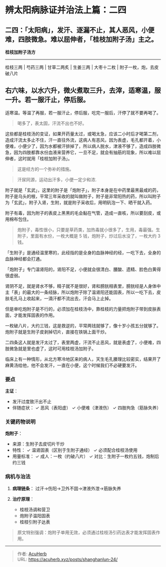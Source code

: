 # 辨太阳病脉证并治法上篇：二四


## 二四：「太阳病」，发汗、逐漏不止，其人恶风，小便难，四肢微急。难以屈伸者，「桂枝加附子汤」主之。

<!--more-->

**桂枝加附子汤方**

---
桂枝三两 | 芍药三两 | 甘草二两炙 | 生姜三两 | 大枣十二枚 | 附子一枚，炮，去皮破八片

右六味，以水六升，微火煮取三升，去滓，适寒温，服一升。若一服汗止，停后服。
---

适寒温。等温了再服，若一服汗止，停后服，吃完一服后，汗停了就不要再喝了。

> 喝多了，表太固，汗流不出也不好。

这些都是桂枝汤的变证，如果开药量太过，或喝太急，应该二小时后才喝第二剂，造成汗流太多止不住，汗一直往外流，这病人有恶风，因为表虚，毛孔都开着，小便难，小便少了，因为水都被汗排掉了，所以病人脱水，津液不够了，造成四肢微急，因为四肢都靠水份血液来营养它，一旦不足，就会有抽筋的现象，所以难以屈伸者，这时就用「桂枝加附子汤」。

> 这是经方的一个弥补的措施。

> 汗尿同源，运动出汗多，小便一定少和浓.

附子就是「玄武」，这里的附子是「炮附子」，附子本身是在中药里最黑最咸的药，附子是乌头的根，平常三年采收的就叫做附子，附子是非常阳热的药，所以叫附子为「玄武」，附子入肾，生附，就是附子采收后，用明矾泡一下、晒干就入药。

附子有毒，因为附子的表皮上黑黑的毛会黏在气管，造成一直咳，所以要刮皮，或用棉布包住。

> 炮附子，毒性很小，只要是草药类，加热毒就小很多了，生用，毒最强。生附子，里面有水份，一枚大概是 5 钱，炮附子，炒过后水没了，一枚大约 3 钱。

「生附子」是通经温里寒的，此经指的是全身的血脉神经的经，一吃下去，全身的血脉神经都会打通。

「炮附子」专门温肾阳的，肾阳不足，小便就会很清白、腰酸、遗精、脸色白黄得很虚弱。

肾阴不足，就是肾水不够，精子就不是很好，肾和膀胱相表里，膀胱经是人身体中主「表」的最大的一条经脉，所以炮附子除了温肾阳还能固表，所以一吃下去，皮肤毛孔马上收起来，一滴汗都不流出去，汗会马上止掉。

但是单吃炮附子是不行的，必须加在桂枝汤中，靠桂枝的力量把炮附子带到皮肤表面，才能发挥固表的作用。

一枚破八片，大约三钱，这是救逆的，平常两钱就够了，像十岁小孩五分就够了。炮附子就是生附子皮剥掉切片，直接在铁锅上面干炒。

二四条这人就是发汗太过了，表里两虚，汗流不止恶风，就是表虚了，小便难，四肢微急就是里也虚了，这时可用桂枝汤加附子。

临床上有一种情形，从北方寒冷地区来的病人，天生毛孔腠理比较密实，结果开了麻黄汤给他，他不会发汗，一直在小便，这个时候我们不必硬要发汗。

### 要点
**主证**：
- 发汗过度致汗出不止
- 伴随症状：
  ✓ 恶风（表阳虚）
  ✓ 小便难（津液伤）
  ✓ 四肢拘急（筋脉失养）

### 关键药物说明
**炮附子**：
- 来源：生附子去皮切片干炒
- 特性：
  ✓ 温肾固表（区别于生附子通经）
  ✓ 必须配合桂枝汤使用
- 用量标准：
  ✓ 成人：一枚（约破八片）
  ✓ 对比：生附子一枚约五钱，炮制后约三钱

### 病机与治法
1. **病理链条**：
   过汗→伤阳→卫外不固→津液外泄→筋脉失养

2. **治疗原理**：
   - 桂枝汤调和营卫
   - 炮附子温阳固表
   - 桂枝引附子达表

> 原文特别强调：炮附子单用无效，必须通过桂枝汤引药达表才能发挥固表作用。

---

> 作者: [AcuHerb](https://acuherb.xyz)  
> URL: https://acuherb.xyz/posts/shanghanlun-24/  

